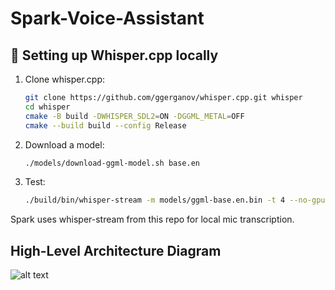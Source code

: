 # Spark-Voice-Assistant

## 🔧 Setting up Whisper.cpp locally

1. Clone whisper.cpp:
   ```bash
   git clone https://github.com/ggerganov/whisper.cpp.git whisper
   cd whisper
   cmake -B build -DWHISPER_SDL2=ON -DGGML_METAL=OFF
   cmake --build build --config Release

2. Download a model:
    ```bash  
    ./models/download-ggml-model.sh base.en

3. Test:
    ```bash
    ./build/bin/whisper-stream -m models/ggml-base.en.bin -t 4 --no-gpu -c 1

Spark uses whisper-stream from this repo for local mic transcription.

## High-Level Architecture Diagram

![alt text](image.png)